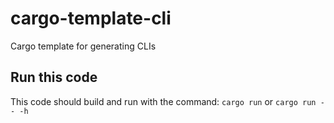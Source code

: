# cargo-template-cli
Cargo template for generating CLIs

## Run this code

This code should build and run with the command: `cargo run` or `cargo run -- -h`
